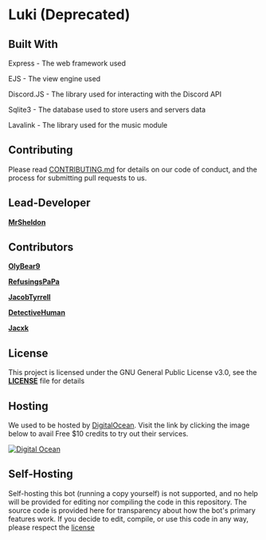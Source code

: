 # Luki (Deprecated)  


## Built With
Express - The web framework used

EJS - The view engine used

Discord.JS - The library used for interacting with the Discord API 

Sqlite3 - The database used to store users and servers data

Lavalink - The library used for the music module

## Contributing
Please read [CONTRIBUTING.md](https://github.com/LukiBot/Luki/blob/master/CONTRIBUTING.md) for details on our code of conduct, and the process for submitting pull requests to us.

## Lead-Developer
[**MrSheldon**](https://github.com/mrsheldon)

## Contributors
[**OlyBear9**](https://github.com/olybear9)

[**RefusingsPaPa**](https://github.com/RefusingsPaPa)

[**JacobTyrrell**](https://github.com/JacobTyrrell)

[**DetectiveHuman**](https://github.com/DetectiveHuman)

[**Jacxk**](https://github.com/Jacxk)


## License
This project is licensed under the GNU General Public License v3.0, see the [**LICENSE**](https://github.com/LukiBot/Luki/blob/master/LICENSE) file for details
## Hosting
We used to be hosted by [DigitalOcean](https://m.do.co/c/805443143001). Visit the link by clicking the image below to avail Free $10 credits to try out their services.

[![Digital Ocean](https://i.imgur.com/6OBHX8a.png)](https://m.do.co/c/805443143001)
## Self-Hosting
Self-hosting this bot (running a copy yourself) is not supported, and no help will be provided for editing nor compiling the code in this repository. The source code is provided here for transparency about how the bot's primary features work. If you decide to edit, compile, or use this code in any way, please respect the [license](https://github.com/LukiBot/Vortex/Luki/master/LICENSE)
